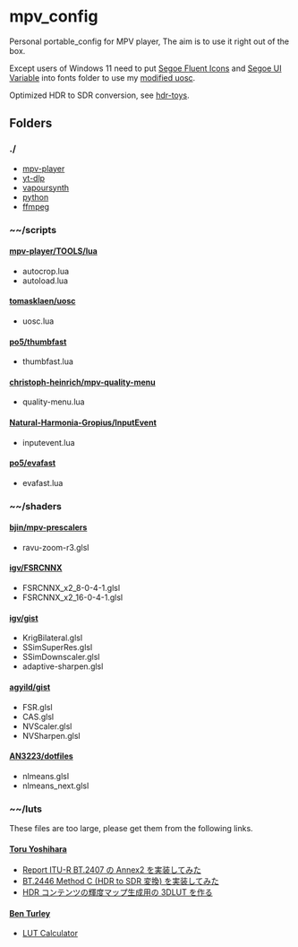 # mpv_config

Personal portable_config for MPV player, The aim is to use it right out of the box.

Except users of Windows 11 need to put [Segoe Fluent Icons](https://aka.ms/SegoeFluentIcons) and [Segoe UI Variable](https://aka.ms/SegoeUIVariable) into fonts folder to use my [modified uosc](https://github.com/Natural-Harmonia-Gropius/uosc).

Optimized HDR to SDR conversion, see [hdr-toys](https://github.com/Natural-Harmonia-Gropius/mpv_config/tree/main/portable_config/shaders/hdr-toys).

## Folders

### ./

- [mpv-player](https://github.com/shinchiro/mpv-winbuild-cmake/releases)
- [yt-dlp](https://github.com/yt-dlp/yt-dlp/releases)
- [vapoursynth](https://github.com/vapoursynth/vapoursynth/releases)
- [python](https://www.python.org/downloads)
- [ffmpeg](https://www.gyan.dev/ffmpeg/builds/#release-builds)

### ~~/scripts

#### [mpv-player/TOOLS/lua](https://github.com/mpv-player/mpv/tree/master/TOOLS/lua)

- autocrop.lua
- autoload.lua

#### [tomasklaen/uosc](https://github.com/darsain/uosc)

- uosc.lua

#### [po5/thumbfast](https://github.com/po5/thumbfast)

- thumbfast.lua

#### [christoph-heinrich/mpv-quality-menu](https://github.com/christoph-heinrich/mpv-quality-menu)

- quality-menu.lua

#### [Natural-Harmonia-Gropius/InputEvent](https://github.com/Natural-Harmonia-Gropius/InputEvent)

- inputevent.lua

#### [po5/evafast](https://github.com/po5/evafast)

- evafast.lua

### ~~/shaders

#### [bjin/mpv-prescalers](https://github.com/bjin/mpv-prescalers/tree/master/vulkan/compute)

- ravu-zoom-r3.glsl

#### [igv/FSRCNNX](https://github.com/igv/FSRCNN-TensorFlow/releases)

- FSRCNNX_x2_8-0-4-1.glsl
- FSRCNNX_x2_16-0-4-1.glsl

#### [igv/gist](https://gist.github.com/igv)

- KrigBilateral.glsl
- SSimSuperRes.glsl
- SSimDownscaler.glsl
- adaptive-sharpen.glsl

#### [agyild/gist](https://gist.github.com/agyild)

- FSR.glsl
- CAS.glsl
- NVScaler.glsl
- NVSharpen.glsl

#### [AN3223/dotfiles](https://github.com/AN3223/dotfiles/tree/master/.config/mpv/shaders)

- nlmeans.glsl
- nlmeans_next.glsl

### ~~/luts

These files are too large, please get them from the following links.

#### [Toru Yoshihara](https://github.com/toru-ver4)

- [Report ITU-R BT.2407 の Annex2 を実装してみた](https://trev16.hatenablog.com/entry/2020/06/07/094646)
- [BT.2446 Method C (HDR to SDR 変換) を実装してみた](https://trev16.hatenablog.com/entry/2020/08/01/131907)
- [HDR コンテンツの輝度マップ生成用の 3DLUT を作る](https://trev16.hatenablog.com/entry/2020/04/26/190416)

#### [Ben Turley](https://github.com/cameramanben)

- [LUT Calculator](https://cameramanben.github.io/LUTCalc/LUTCalc/index.html)
